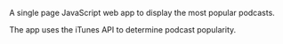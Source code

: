 A single page JavaScript web app to display the most popular podcasts.  

The app uses the iTunes API to determine podcast popularity.  
